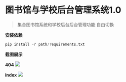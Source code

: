 # 图书馆与学校后台管理系统1.0 

> 集合图书馆系统和学校后台后台管理功能 自由切换

**安装依赖**

```python
pip install -r path/requirements.txt 
```

**截图展示**

**404**
![](https://github.com/newderezzed/Library-Student/blob/master/gif/2018-07-03_17-06-37.gif?raw=true)

**index**
![](https://github.com/newderezzed/Library-Student/blob/master/gif/2018-07-03_17-15-11.gif?raw=true)
